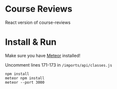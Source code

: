 # Course Reviews
React version of course-reviews

# Install & Run
Make sure you have [Meteor](https://www.meteor.com) installed!

Uncomment lines 171-173 in `/imports/api/classes.js`

    npm install
    meteor npm install
    meteor --port 3000
